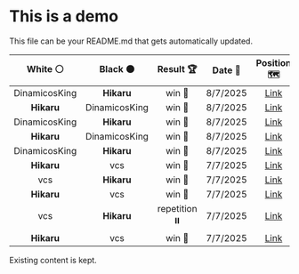 # This is a demo

This file can be your README.md that gets automatically updated.

<!--START_SECTION:chessStats-->
<!-- Automatically generated with https://github.com/Balastrong/chess-stats-action -->

| White ⚪ | Black ⚫ | Result 🏆 | Date 📅 | Position 🗺️ |
|:---:|:---:|:---:|:---:|:---:|
| DinamicosKing | **Hikaru** | win 🥇 | 8/7/2025 | <a href="http://www.ee.unb.ca/cgi-bin/tervo/fen.pl?select=8/4k1r1/p1Pb4/3PpR2/4Pp1P/p4P2/1q3B1K/8 w - - 0 45">Link</a> |
| **Hikaru** | DinamicosKing | win 🥇 | 8/7/2025 | <a href="http://www.ee.unb.ca/cgi-bin/tervo/fen.pl?select=4b3/8/2pk2p1/4Np1p/1PPK1P1P/6P1/8/8 b - - 9 43">Link</a> |
| DinamicosKing | **Hikaru** | win 🥇 | 8/7/2025 | <a href="http://www.ee.unb.ca/cgi-bin/tervo/fen.pl?select=8/5p1p/5P2/8/2p1k3/2n5/2N1K2P/8 w - - 4 48">Link</a> |
| **Hikaru** | DinamicosKing | win 🥇 | 8/7/2025 | <a href="http://www.ee.unb.ca/cgi-bin/tervo/fen.pl?select=8/7k/1p4p1/3Pq3/2P3PP/5P1K/8/3Q4 b - - 1 44">Link</a> |
| DinamicosKing | **Hikaru** | win 🥇 | 8/7/2025 | <a href="http://www.ee.unb.ca/cgi-bin/tervo/fen.pl?select=8/4P3/8/p7/P1R4p/5kp1/4r3/6K1 w - - 2 70">Link</a> |
| **Hikaru** | vcs | win 🥇 | 7/7/2025 | <a href="http://www.ee.unb.ca/cgi-bin/tervo/fen.pl?select=3r1r1k/8/2pP2Q1/7p/pP1n3P/P4pPB/5P2/7K b - - 0 51">Link</a> |
| vcs | **Hikaru** | win 🥇 | 7/7/2025 | <a href="http://www.ee.unb.ca/cgi-bin/tervo/fen.pl?select=5nk1/p4ppp/bp6/3q4/7P/1N2RPP1/1Q6/3r1BK1 w - - 1 32">Link</a> |
| **Hikaru** | vcs | win 🥇 | 7/7/2025 | <a href="http://www.ee.unb.ca/cgi-bin/tervo/fen.pl?select=4q3/3r2k1/5Qp1/p6P/PpPp4/5R2/8/5NK1 b - - 6 41">Link</a> |
| vcs | **Hikaru** | repetition ⏸️ | 7/7/2025 | <a href="http://www.ee.unb.ca/cgi-bin/tervo/fen.pl?select=4r2k/1p4b1/2p2qp1/2P1p1N1/p1B1QB1P/P7/KP3n2/3R4 w - - 9 38">Link</a> |
| **Hikaru** | vcs | win 🥇 | 7/7/2025 | <a href="http://www.ee.unb.ca/cgi-bin/tervo/fen.pl?select=qrb1N1k1/3n1pbp/2R2np1/p2pp3/3N4/1P1P2P1/PB2PPBP/Q4RK1 b - - 0 18">Link</a> |

<!--END_SECTION:chessStats-->

Existing content is kept.
